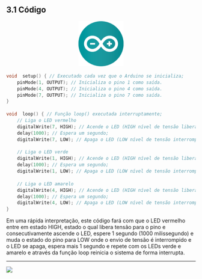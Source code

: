 ## 3.1 Código

<p align="center">
  <img src="https://github.com/GiganteDev/Arduino/blob/main/.github/img-arduino-logo.png" width="120">
</p>

```cpp
void  setup() { // Executado cada vez que o Arduino se inicializa;
	pinMode(1, OUTPUT); // Inicializa o pino 1 como saída.
    pinMode(4, OUTPUT); // Inicializa o pino 4 como saída.
    pinMode(7, OUTPUT); // Inicializa o pino 7 como saída.
}

void  loop() { // Função loop() executada interruptamente;
	// Liga o LED vermelho
    digitalWrite(7, HIGH); // Acende o LED (HIGH nível de tensão liberado);
	delay(1000); // Espera um segundo;
	digitalWrite(7, LOW); // Apaga o LED (LOW nível de tensão interrompido);
  
  	// Liga o LED verde
	digitalWrite(1, HIGH); // Acende o LED (HIGH nível de tensão liberado);
	delay(1000); // Espera um segundo;
	digitalWrite(1, LOW); // Apaga o LED (LOW nível de tensão interrompido);
  
    // Liga o LED amarelo
	digitalWrite(4, HIGH); // Acende o LED (HIGH nível de tensão liberado);
	delay(1000); // Espera um segundo;
	digitalWrite(4, LOW); // Apaga o LED (LOW nível de tensão interrompido);
}
```

Em uma rápida interpretação, este código fará com que o LED vermelho entre em estado HIGH, estado o qual libera tensão para o pino e consecutivamente ascende o LED, espere 1 segundo (1000 milissegundo) e muda o estado do pino para LOW onde o envio de tensão é interrompido e o LED se apaga, espera mais 1 segundo e repete com os LEDs verde e amarelo e através da função loop reinicia o sistema de forma interrupta.

---

<a  href="https://github.com/GiganteDev/Arduino/"><img  src="https://img.shields.io/badge/%E2%9E%94%20-Projetos-fff"/></a>